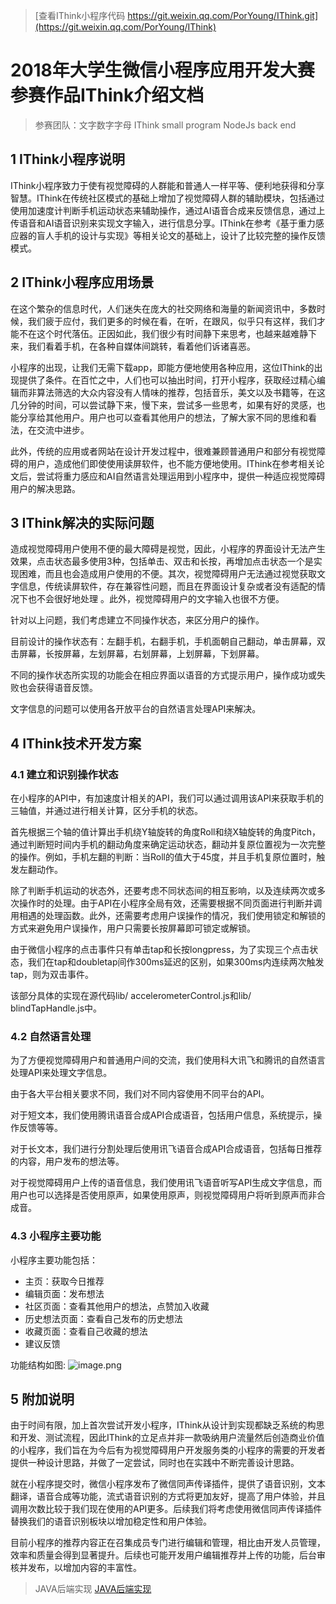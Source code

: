 > [查看IThink小程序代码 https://git.weixin.qq.com/PorYoung/IThink.git](https://git.weixin.qq.com/PorYoung/IThink)

# 2018年大学生微信小程序应用开发大赛参赛作品IThink介绍文档
> 参赛团队：文字数字字母
> IThink small program NodeJs back end

## 1 IThink小程序说明

IThink小程序致力于使有视觉障碍的人群能和普通人一样平等、便利地获得和分享智慧。IThink在传统社区模式的基础上增加了视觉障碍人群的辅助模块，包括通过使用加速度计判断手机运动状态来辅助操作，通过AI语音合成来反馈信息，通过上传语音和AI语音识别来实现文字输入，进行信息分享。IThink在参考《基于重力感应器的盲人手机的设计与实现》等相关论文的基础上，设计了比较完整的操作反馈模式。

## 2 IThink小程序应用场景

在这个繁杂的信息时代，人们迷失在庞大的社交网络和海量的新闻资讯中，多数时候，我们疲于应付，我们更多的时候在看，在听，在跟风，似乎只有这样，我们才能不在这个时代落伍。正因如此，我们很少有时间静下来思考，也越来越难静下来，我们看着手机，在各种自媒体间跳转，看着他们诉诸喜恶。

小程序的出现，让我们无需下载app，即能方便地使用各种应用，这位IThink的出现提供了条件。在百忙之中，人们也可以抽出时间，打开小程序，获取经过精心编辑而非算法筛选的大众内容没有人情味的推荐，包括音乐，美文以及书籍等，在这几分钟的时间，可以尝试静下来，慢下来，尝试多一些思考，如果有好的灵感，也能分享给其他用户。用户也可以查看其他用户的想法，了解大家不同的思维和看法，在交流中进步。

此外，传统的应用或者网站在设计开发过程中，很难兼顾普通用户和部分有视觉障碍的用户，造成他们即使使用读屏软件，也不能方便地使用。IThink在参考相关论文后，尝试将重力感应和AI自然语言处理运用到小程序中，提供一种适应视觉障碍用户的解决思路。

## 3 IThink解决的实际问题

造成视觉障碍用户使用不便的最大障碍是视觉，因此，小程序的界面设计无法产生效果，点击状态最多使用3种，包括单击、双击和长按，再增加点击状态一个是实现困难，而且也会造成用户使用的不便。其次，视觉障碍用户无法通过视觉获取文字信息，传统读屏软件，存在兼容性问题，而且在界面设计复杂或者没有适配的情况下也不会很好地处理 。此外，视觉障碍用户的文字输入也很不方便。

针对以上问题，我们考虑建立不同操作状态，来区分用户的操作。

目前设计的操作状态有：左翻手机，右翻手机，手机面朝自己翻动，单击屏幕，双击屏幕，长按屏幕，左划屏幕，右划屏幕，上划屏幕，下划屏幕。

不同的操作状态所实现的功能会在相应界面以语音的方式提示用户，操作成功或失败也会获得语音反馈。

文字信息的问题可以使用各开放平台的自然语言处理API来解决。

## 4 IThink技术开发方案

### 4.1 建立和识别操作状态

在小程序的API中，有加速度计相关的API，我们可以通过调用该API来获取手机的三轴值，并通过进行相关计算，区分手机的状态。

首先根据三个轴的值计算出手机绕Y轴旋转的角度Roll和绕X轴旋转的角度Pitch，通过判断短时间内手机的翻动角度来确定运动状态，翻动并复原位置视为一次完整的操作。例如，手机左翻的判断：当Roll的值大于45度，并且手机复原位置时，触发左翻动作。

除了判断手机运动的状态外，还要考虑不同状态间的相互影响，以及连续两次或多次操作时的处理。由于API在小程序全局有效，还需要根据不同页面进行判断并调用相遇的处理函数。此外，还需要考虑用户误操作的情况，我们使用锁定和解锁的方式来避免用户误操作，用户只需要长按屏幕即可锁定或解锁。

由于微信小程序的点击事件只有单击tap和长按longpress，为了实现三个点击状态，我们在tap和doubletap间作300ms延迟的区别，如果300ms内连续两次触发tap，则为双击事件。

该部分具体的实现在源代码lib/ accelerometerControl.js和lib/ blindTapHandle.js中。

### 4.2 自然语言处理

为了方便视觉障碍用户和普通用户间的交流，我们使用科大讯飞和腾讯的自然语言处理API来处理文字信息。

由于各大平台相关要求不同，我们对不同内容使用不同平台的API。

对于短文本，我们使用腾讯语音合成API合成语音，包括用户信息，系统提示，操作反馈等等。

对于长文本，我们进行分割处理后使用讯飞语音合成API合成语音，包括每日推荐的内容，用户发布的想法等。

对于视觉障碍用户上传的语音信息，我们使用讯飞语音听写API生成文字信息，而用户也可以选择是否使用原声，如果使用原声，则视觉障碍用户将听到原声而非合成音。

### 4.3 小程序主要功能

小程序主要功能包括：

- 主页：获取今日推荐
- 编辑页面：发布想法
- 社区页面：查看其他用户的想法，点赞加入收藏
- 历史想法页面：查看自己发布的历史想法
- 收藏页面：查看自己收藏的想法
- 建议反馈

功能结构如图:
![image.png](https://i.loli.net/2021/01/13/HaMwcztIoF5QYWn.png)

## 5 附加说明
由于时间有限，加上首次尝试开发小程序，IThink从设计到实现都缺乏系统的构思和开发、测试流程，因此IThink的立足点并非一款吸纳用户流量然后创造商业价值的小程序，我们旨在为今后有为视觉障碍用户开发服务类的小程序的需要的开发者提供一种设计思路，并做了一定尝试，同时也在实践中不断完善设计思路。

就在小程序提交时，微信小程序发布了微信同声传译插件，提供了语音识别，文本翻译，语音合成等功能，流式语音识别的方式将更加友好，提高了用户体验，并且调用次数比较于我们现在使用的API更多。后续我们将考虑使用微信同声传译插件替换我们的语音识别板块以增加稳定性和用户体验。

目前小程序的推荐内容正在召集成员专门进行编辑和管理，相比由开发人员管理，效率和质量会得到显著提升。后续也可能开发用户编辑推荐并上传的功能，后台审核并发布，以增加内容的丰富性。

> JAVA后端实现
[JAVA后端实现](![image.png](https://i.loli.net/2021/01/14/mRY6CekiS7tNBbL.png))
